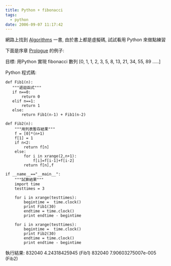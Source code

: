 ```yaml
---
title: Python + fibonacci
tags:
  - python
date: 2006-09-07 11:17:42
---
```


網路上找到 [Algorithms](http://www.cse.ucsd.edu/users/dasgupta/mcgrawhill/) 一書, 由於書上都是虛擬碼, 試試看用 Python 來做點練習

下面是序章 [Prologue](http://www.cse.ucsd.edu/users/dasgupta/mcgrawhill/chap0.pdf) 的例子:

目標:
用Python 實現 fibonacci 數列
[0, 1, 1, 2, 3, 5, 8, 13, 21, 34, 55, 89 .....]

Python 程式碼:

```
def Fib1(n):
   """遞迴函式"""
   if n==0:
       return 0
   elif n==1:
       return 1
   else:
       return Fib1(n-1) + Fib1(n-2)

def Fib2(n):
    """用列表暫存結果"""
    f = [0]*(n+1)
    f[1] = 1
    if n<2:
        return f[n]
    else:
        for i in xrange(2,n+1):
            f[i]=f[i-1]+f[i-2]
        return f[n],f

if __name__=="__main__":
    """試算結果"""
    import time
    testtimes = 3

    for i in xrange(testtimes):
        begintime =  time.clock()
        print Fib1(30)
        endtime = time.clock()
        print endtime - begintime

    for i in xrange(testtimes):
        begintime =  time.clock()
        print Fib2(30)
        endtime = time.clock()
        print endtime - begintime
```

執行結果:
832040
4.24318425945 (Fib1)
832040
7.90603275007e-005 (Fib2)
